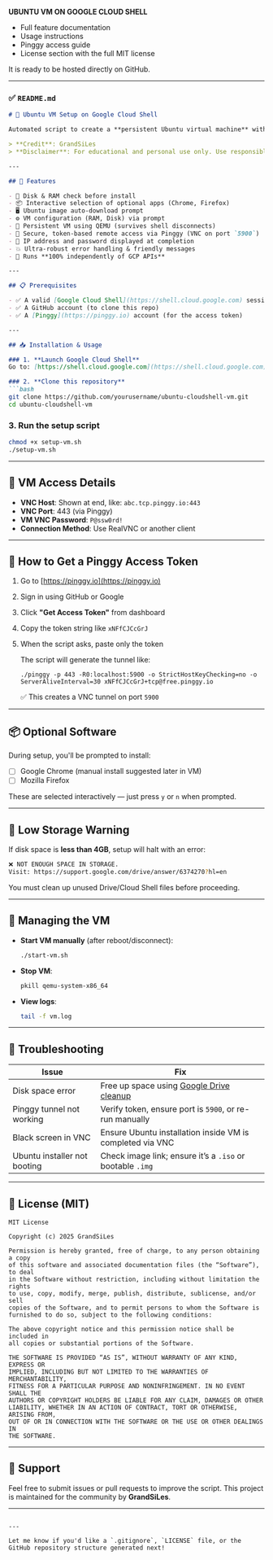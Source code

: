 **UBUNTU VM ON GOOGLE  CLOUD SHELL**

* Full feature documentation
* Usage instructions
* Pinggy access guide
* License section with the full MIT license

It is ready to be hosted directly on GitHub.

---

### ✅ `README.md`

````markdown
# 🔧 Ubuntu VM Setup on Google Cloud Shell

Automated script to create a **persistent Ubuntu virtual machine** with **remote VNC access** via **Pinggy**, fully self-contained inside **Google Cloud Shell**. No Google Cloud APIs required.

> **Credit**: GrandSiLes  
> **Disclaimer**: For educational and personal use only. Use responsibly.

---

## 🚀 Features

- 🧠 Disk & RAM check before install
- 📦 Interactive selection of optional apps (Chrome, Firefox)
- 🖥️ Ubuntu image auto-download prompt
- ⚙️ VM configuration (RAM, Disk) via prompt
- 🔁 Persistent VM using QEMU (survives shell disconnects)
- 🔐 Secure, token-based remote access via Pinggy (VNC on port `5900`)
- 📡 IP address and password displayed at completion
- 💥 Ultra-robust error handling & friendly messages
- 🧰 Runs **100% independently of GCP APIs**

---

## 📋 Prerequisites

- ✅ A valid [Google Cloud Shell](https://shell.cloud.google.com) session
- ✅ A GitHub account (to clone this repo)
- ✅ A [Pinggy](https://pinggy.io) account (for the access token)

---

## 📥 Installation & Usage

### 1. **Launch Google Cloud Shell**
Go to: [https://shell.cloud.google.com](https://shell.cloud.google.com)

### 2. **Clone this repository**
```bash
git clone https://github.com/yourusername/ubuntu-cloudshell-vm.git
cd ubuntu-cloudshell-vm
````

### 3. **Run the setup script**

```bash
chmod +x setup-vm.sh
./setup-vm.sh
```

---

## 🔑 VM Access Details

* **VNC Host**: Shown at end, like: `abc.tcp.pinggy.io:443`
* **VNC Port**: 443 (via Pinggy)
* **VM VNC Password**: `P@ssw0rd!`
* **Connection Method**: Use RealVNC or another client

---

## 🧠 How to Get a Pinggy Access Token

1. Go to [https://pinggy.io](https://pinggy.io)
2. Sign in using GitHub or Google
3. Click **"Get Access Token"** from dashboard
4. Copy the token string like `xNFfCJCcGrJ`
5. When the script asks, paste only the token

   The script will generate the tunnel like:

   ```
   ./pinggy -p 443 -R0:localhost:5900 -o StrictHostKeyChecking=no -o ServerAliveInterval=30 xNFfCJCcGrJ+tcp@free.pinggy.io
   ```

   ✅ This creates a VNC tunnel on port `5900`

---

## 📦 Optional Software

During setup, you'll be prompted to install:

* [ ] Google Chrome (manual install suggested later in VM)
* [ ] Mozilla Firefox

These are selected interactively — just press `y` or `n` when prompted.

---

## 🧹 Low Storage Warning

If disk space is **less than 4GB**, setup will halt with an error:

```bash
❌ NOT ENOUGH SPACE IN STORAGE.
Visit: https://support.google.com/drive/answer/6374270?hl=en
```

You must clean up unused Drive/Cloud Shell files before proceeding.

---

## 🔧 Managing the VM

* **Start VM manually** (after reboot/disconnect):

  ```bash
  ./start-vm.sh
  ```

* **Stop VM**:

  ```bash
  pkill qemu-system-x86_64
  ```

* **View logs**:

  ```bash
  tail -f vm.log
  ```

---

## 🧪 Troubleshooting

| Issue                        | Fix                                                                                               |
| ---------------------------- | ------------------------------------------------------------------------------------------------- |
| Disk space error             | Free up space using [Google Drive cleanup](https://support.google.com/drive/answer/6374270?hl=en) |
| Pinggy tunnel not working    | Verify token, ensure port is `5900`, or re-run manually                                           |
| Black screen in VNC          | Ensure Ubuntu installation inside VM is completed via VNC                                         |
| Ubuntu installer not booting | Check image link; ensure it’s a `.iso` or bootable `.img`                                         |

---

## 📄 License (MIT)

```
MIT License

Copyright (c) 2025 GrandSiLes

Permission is hereby granted, free of charge, to any person obtaining a copy
of this software and associated documentation files (the “Software”), to deal
in the Software without restriction, including without limitation the rights 
to use, copy, modify, merge, publish, distribute, sublicense, and/or sell 
copies of the Software, and to permit persons to whom the Software is 
furnished to do so, subject to the following conditions:

The above copyright notice and this permission notice shall be included in 
all copies or substantial portions of the Software.

THE SOFTWARE IS PROVIDED “AS IS”, WITHOUT WARRANTY OF ANY KIND, EXPRESS OR 
IMPLIED, INCLUDING BUT NOT LIMITED TO THE WARRANTIES OF MERCHANTABILITY, 
FITNESS FOR A PARTICULAR PURPOSE AND NONINFRINGEMENT. IN NO EVENT SHALL THE 
AUTHORS OR COPYRIGHT HOLDERS BE LIABLE FOR ANY CLAIM, DAMAGES OR OTHER 
LIABILITY, WHETHER IN AN ACTION OF CONTRACT, TORT OR OTHERWISE, ARISING FROM, 
OUT OF OR IN CONNECTION WITH THE SOFTWARE OR THE USE OR OTHER DEALINGS IN 
THE SOFTWARE.
```

---

## 🙌 Support

Feel free to submit issues or pull requests to improve the script. This project is maintained for the community by **GrandSiLes**.

---

```

---

Let me know if you'd like a `.gitignore`, `LICENSE` file, or the GitHub repository structure generated next!
```
